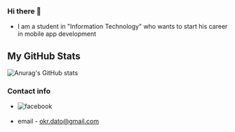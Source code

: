 ### Hi there 👋


- I am a student in "Information Technology" who wants to start his career in mobile app development 

## My GitHub Stats

![Anurag's GitHub stats](https://github-readme-stats.vercel.app/api?username=Xsidelight&count_private=true&show_icons=true&theme=gruvbox&hide=issues,contribs)


### Contact info

- [<img align="left" alt="facebook" src="https://img.shields.io/badge/facebook-%231877F2.svg?&style=for-the-badge&logo=facebook&logoColor=white" />](https://www.facebook.com/dato.okruashvili.90)


- email - okr.dato@gmail.com



